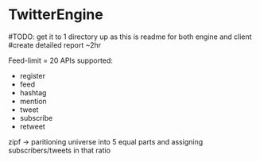 # TwitterEngine

#TODO: get it to 1 directory up as this is readme for both engine and client
#create detailed report ~2hr

Feed-limit = 20
APIs supported:
* register
* feed
* hashtag
* mention
* tweet
* subscribe
* retweet

zipf -> paritioning universe into 5 equal parts and assigning subscribers/tweets in that ratio